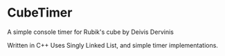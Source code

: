 # CubeTimer


A simple console timer for Rubik's cube by Deivis Dervinis

Written in C++
Uses Singly Linked List, and simple timer implementations.
